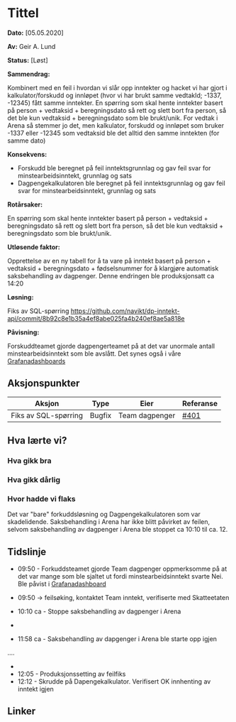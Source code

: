 # Tittel

**Dato:** [05.05.2020]

**Av:** Geir A. Lund

**Status:** [Løst]

**Sammendrag:** 


Kombinert med en feil i hvordan vi slår opp inntekter og hacket vi har gjort i kalkulator/forskudd og innløpet (hvor vi har brukt samme vedtakId; -1337, -12345) fått samme inntekter. 
En spørring som skal hente inntekter basert på person + vedtaksid + beregningsdato så rett og slett bort fra person, så det ble kun vedtaksid + beregningsdato som ble brukt/unik. For vedtak i Arena så stemmer jo det, men kalkulator, forskudd og innløpet som bruker -1337 eller -12345 som vedtaksid ble det alltid den samme inntekten (for samme dato)


**Konsekvens:** 

- Forskudd ble beregnet på feil inntektsgrunnlag og gav feil svar for minstearbeidsinntekt, grunnlag og sats
- Dagpengekalkulatoren ble beregnet på feil inntektsgrunnlag og gav feil svar for minstearbeidsinntekt, grunnlag og sats

**Rotårsaker:** 

En spørring som skal hente inntekter basert på person + vedtaksid + beregningsdato så rett og slett bort fra person, så det ble kun vedtaksid + beregningsdato som ble brukt/unik.

**Utløsende faktor:**

Opprettelse av en ny tabell for å ta vare på inntekt basert på  person + vedtaksid + beregningsdato + fødselsnummer for å klargjøre automatisk saksbehandling av dagpenger. Denne endringen ble produksjonsatt ca 14:20

**Løsning:** 

Fiks av SQL-spørring https://github.com/navikt/dp-inntekt-api/commit/8b92c8e1b35a4ef8abe025fa4b240ef8ae5a818e 

**Påvisning:** 

Forskuddteamet gjorde dagpengerteamet på at det var unormale antall minstearbeidsinntekt som ble avslått. Det synes også i våre [Grafanadashboards](https://grafana.adeo.no/dashboard/snapshot/fNMNpbOFEfBqVkUpgHT64Jq9zGtw4kOd)

## Aksjonspunkter

| Aksjon | Type | Eier | Referanse |
| ------ | ---- | ---- | --- |
| Fiks av SQL-spørring | Bugfix | Team dagpenger | [#401](https://github.com/navikt/dagpenger/issues/401)



## Hva lærte vi?



### Hva gikk bra

### Hva gikk dårlig

### Hvor hadde vi flaks

Det var "bare" forkuddsløsning og Dagpengekalkulatoren som var skadelidende. Saksbehandling i Arena har ikke blitt påvirket av feilen, selvom saksbehandling av dagpenger i Arena ble stoppet ca 10:10 til ca. 12.  

## Tidslinje

- 09:50 - Forkuddsteamet gjorde Team dagpenger oppmerksomme på at det var mange som ble sjaltet ut fordi minstearbeidsinntekt svarte Nei. Ble påvist i [Grafanadashboard](https://grafana.adeo.no/dashboard/snapshot/fNMNpbOFEfBqVkUpgHT64Jq9zGtw4kOd) 
- 09:50 -> feilsøking, kontaktet Team inntekt, verifiserte med Skatteetaten
- 10:10 ca - Stoppe saksbehandling av dagpenger i Arena 
- 

- 11:58 ca - Saksbehandling av dapgenger i Arena ble starte opp igjen


....

- 
- 12:05 - Produksjonssetting av feilfiks
- 12:12 - Skrudde på Dapengekalkulator. Verifisert OK innhenting av inntekt igjen


## Linker